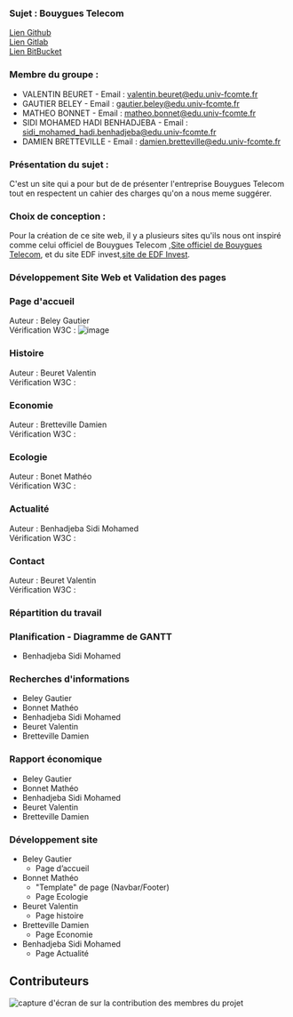### Sujet : Bouygues Telecom  
[Lien Github](https://dbretteville.github.io/A1_SAE_Bouygues)  
[Lien Gitlab](https://matheob.gitlab.io/A1_SAE_Bouygues/)  
[Lien BitBucket](https://bitbucket.org/a1_sae_bouygues_telecom/)

### Membre du groupe :
- VALENTIN BEURET - Email : valentin.beuret@edu.univ-fcomte.fr
- GAUTIER BELEY - Email : gautier.beley@edu.univ-fcomte.fr
- MATHEO BONNET - Email : matheo.bonnet@edu.univ-fcomte.fr
- SIDI MOHAMED HADI BENHADJEBA - Email : sidi_mohamed_hadi.benhadjeba@edu.univ-fcomte.fr
- DAMIEN BRETTEVILLE - Email : damien.bretteville@edu.univ-fcomte.fr

### Présentation du sujet :  
C'est un site qui a pour but de de présenter l'entreprise Bouygues Telecom tout en respectent un cahier des charges qu'on a nous meme suggérer.

### Choix de conception :  
Pour la création de ce site web, il y a plusieurs sites qu'ils nous ont inspiré comme celui officiel de Bouygues Telecom ,[Site officiel de Bouygues Telecom](https://www.bouyguestelecom.fr/?utm_medium=sea_c&utm_source=google&utm_campaign=bouygues-m-variantes&utm_term=site%20bouygues%20telecom&gclsrc=aw.ds&gad_source=1&gclid=CjwKCAjw68K4BhAuEiwAylp3kt3aCkKpDOYeGZzhFwz80ZyEf1iArkPgwgG5LULX5eaV2x32tiksKBoCi3gQAvD_BwE), et du site EDF invest,[site de EDF Invest](https://www.edfinvest.fr/). 

### Développement Site Web et Validation des pages

### Page d'accueil 

Auteur : Beley Gautier  
Vérification W3C :
![image](https://github.com/user-attachments/assets/11c3cb04-9602-4c91-9774-a2e79fecd3e6)

### Histoire

Auteur : Beuret Valentin  
Vérification W3C :

### Economie

Auteur : Bretteville Damien  
Vérification W3C :

### Ecologie

Auteur : Bonet Mathéo   
Vérification W3C :

### Actualité

Auteur : Benhadjeba Sidi Mohamed  
Vérification W3C :

### Contact

Auteur : Beuret Valentin  
Vérification W3C :

### Répartition du travail

### Planification - Diagramme de GANTT

- Benhadjeba Sidi Mohamed

### Recherches d'informations

- Beley Gautier
- Bonnet Mathéo
- Benhadjeba Sidi Mohamed
- Beuret Valentin
- Bretteville Damien

### Rapport économique

- Beley Gautier
- Bonnet Mathéo
- Benhadjeba Sidi Mohamed
- Beuret Valentin
- Bretteville Damien


### Développement site

- Beley Gautier
  - Page d’accueil
- Bonnet Mathéo 
  - "Template" de page (Navbar/Footer)
  - Page Ecologie 
- Beuret Valentin
  - Page histoire
- Bretteville Damien
  - Page Economie
- Benhadjeba Sidi Mohamed
  - Page Actualité

## Contributeurs

![capture d'écran de sur la contribution des membres du projet](doc/livrable2_contributors.png)
